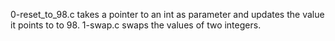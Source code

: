 0-reset_to_98.c takes a pointer to an int as parameter and updates the value it points to to 98.
1-swap.c swaps the values of two integers.

